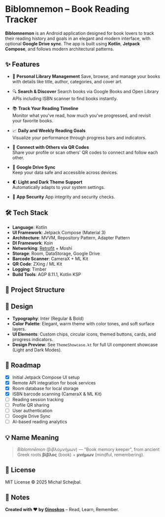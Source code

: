# Biblomnemon – Book Reading Tracker

**Biblomnemon** is an Android application designed for book lovers to track their reading history and 
goals in an elegant and modern interface, with optional **Google Drive sync**.
The app is built using **Kotlin**, **Jetpack Compose**, and follows modern architectural patterns.

## ✨ Features

- 📖 **Personal Library Management**
  Save, browse, and manage your books with details like title, author, categories, and cover art.

- 🔍 **Search & Discover**
  Search books via Google Books and Open Library APIs including ISBN scanner to find books instantly.

- 📚 **Track Your Reading Timeline**  
  Monitor what you've read, how much you've progressed, and revisit your favorite books.

- 📈 **Daily and Weekly Reading Goals**  
  Visualize your performance through progress bars and indicators.

- 🤝 **Connect with Others via QR Codes**  
  Share your profile or scan others' QR codes to connect and follow each other.

- 🔄 **Google Drive Sync**  
  Keep your data safe and accessible across devices.

- 🌓 **Light and Dark Theme Support**  
  Automatically adapts to your system settings.

- 🔐 **App Security**
  App integrity and security checks.

## 🛠️ Tech Stack

- **Language**: Kotlin
- **UI Framework**: Jetpack Compose (Material 3)
- **Architecture**: MVVM, Repository Pattern, Adapter Pattern
- **DI Framework**: Koin
- **Networking**: [Retrofit](https://square.github.io/retrofit/) + Moshi
- **Storage**: Room, DataStorage, Google Drive
- **Barcode Scanner**: CameraX + ML Kit
- **QR Code**: ZXing / ML Kit
- **Logging**: Timber
- **Build Tools**: AGP 8.11.1, Kotlin KSP

## 📁 Project Structure


## 🎨 Design

- **Typography**: Inter (Regular & Bold)
- **Color Palette**: Elegant, warm theme with color tones, and soft surface layers.
- **UI Elements**: Custom chips, circular icons, themed buttons, cards, and progress indicators.
- **Design Preview**: See `ThemeShowcase.kt` for full UI component showcase (Light and Dark Modes).

## 🚧 Roadmap

- [x] Initial Jetpack Compose UI setup
- [x] Remote API integration for book services
- [x] Room database for local storage
- [x] ISBN barcode scanning (CameraX & ML Kit)
- [ ] Reading session tracking
- [ ] Profile QR sharing
- [ ] User authentication
- [ ] Google Drive Sync
- [ ] AI-based reading analytics

## 💡 Name Meaning

> *Biblomnēmon* (βιβλομνήμων) — "Book memory keeper", from ancient Greek roots **βίβλος** (book) + **μνήμων** (mindful, remembering).

## 📄 License

MIT License © 2025 Michal Schejbal.

## 📝 Notes

**Created with ❤️ by [Ginoskos](https:///ginoskos.com)** – Read, Learn, Remember.
